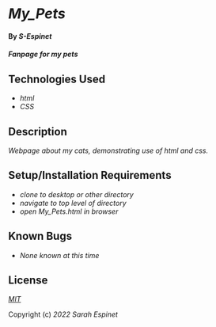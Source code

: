 # _My\_Pets_

#### By _**S-Espinet**_

#### _Fanpage for my pets_

## Technologies Used

* _html_
* _CSS_

## Description

_Webpage about my cats, demonstrating use of html and css._

## Setup/Installation Requirements

* _clone to desktop or other directory_
* _navigate to top level of directory_
* _open My\_Pets.html in browser_

## Known Bugs

* _None known at this time_

## License

_[MIT](https://en.wikipedia.org/wiki/MIT_License)_

Copyright (c) _2022_ _Sarah Espinet_